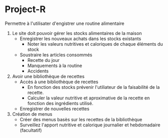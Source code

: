 # Project-R


Permettre à l'utilisater d'engistrer une routine alimentaire

1. Le site doit pouvoir gérer les stocks alimentaires de la maison
	- Enregistrer les nouveaux achats dans les stocks existants
		- Noter les valeurs nutritives et caloriques de chaque éléments du stock
	- Soustraire les articles consommés
		- Recette du jour
		- Manquements à la routine
		- Accidents
2. Avoir une bibliothèque de recettes 
	- Accès à une bibliothèque de recettes
		- En fonction des stocks prévenir l'utiliateur de la faisabilité de la recette.
		- Calculer la valeur nutritive et aproximative de la recette en fonction des ingrédients utilisé.
	- Enregistrer de nouvelles recettes
3. Création de menus
	- Créer des menus basès sur les recettes de la bibliothèque
	- Surveillez l'apport nutritive et calorique journalier et hebdomadaire (facultatif)
